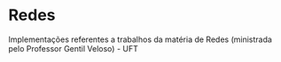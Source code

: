# Redes
Implementações referentes a trabalhos da matéria de Redes (ministrada pelo Professor Gentil Veloso) - UFT 
